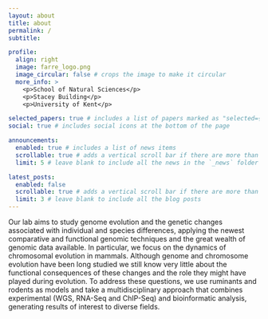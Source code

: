 ```yaml
---
layout: about
title: about
permalink: /
subtitle: 

profile:
  align: right
  image: farre_logo.png
  image_circular: false # crops the image to make it circular
  more_info: >
    <p>School of Natural Sciences</p>
    <p>Stacey Building</p>
    <p>University of Kent</p>

selected_papers: true # includes a list of papers marked as "selected={true}"
social: true # includes social icons at the bottom of the page

announcements:
  enabled: true # includes a list of news items
  scrollable: true # adds a vertical scroll bar if there are more than 3 news items
  limit: 5 # leave blank to include all the news in the `_news` folder

latest_posts:
  enabled: false
  scrollable: true # adds a vertical scroll bar if there are more than 3 new posts items
  limit: 3 # leave blank to include all the blog posts
---
```


Our lab aims to study  genome evolution and the genetic changes associated with individual and species differences, applying the newest comparative and functional genomic techniques and the great wealth of genomic data available. In particular, we focus on the dynamics of chromosomal evolution in mammals. Although genome and chromosome evolution have been long studied  we still know very little about the functional consequences of these changes and the role they might have played during evolution. To address these questions, we use ruminants and rodents as models and take a multidisciplinary approach that combines experimental (WGS, RNA-Seq and ChIP-Seq) and bioinformatic analysis, generating results of interest to diverse fields.
